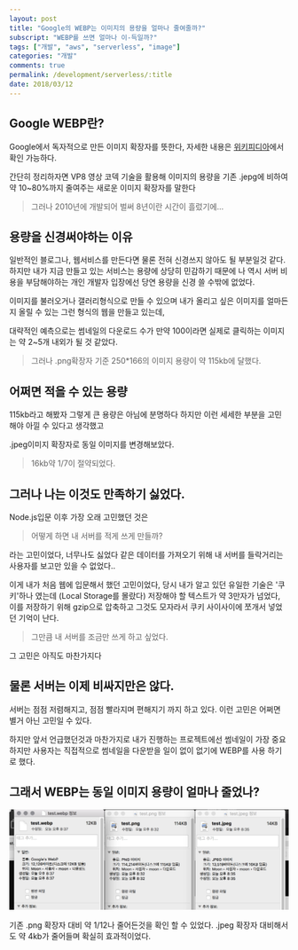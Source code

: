 ```yaml
---
layout: post
title: "Google의 WEBP는 이미지의 용량을 얼마나 줄여줄까?"
subscript: "WEBP를 쓰면 얼마나 이-득일까?"
tags: ["개발", "aws", "serverless", "image"]
categories: "개발"
comments: true
permalink: /development/serverless/:title
date: 2018/03/12
---
```


## Google WEBP란?

Google에서 독자적으로 만든 이미지 확장자를 뜻한다, 자세한 내용은 [위키피디아](https://ko.wikipedia.org/wiki/WebP)에서 확인 가능하다.

간단히 정리하자면 VP8 영상 코덱 기술을 활용해 이미지의 용량을 기존 .jepg에 비하여 약 10~80%까지 줄여주는 새로운 이미지 확장자를 말한다

> 그러나 2010년에 개발되어 벌써 8년이란 시간이 흘렀기에...

## 용량을 신경써야하는 이유

일반적인 블로그나, 웹서비스를 만든다면 물론 전혀 신경쓰지 않아도 될 부분일것 같다. 하지만 내가 지금 만들고 있는 서비스는 용량에 상당히 민감하기 때문에 나 역시 서버 비용을 부담해야하는 개인 개발자 입장에선 당연 용량을 신경 쓸 수밖에 없었다.

이미지를 불러오거나 갤러리형식으로 만들 수 있으며 내가 올리고 싶은 이미지를 얼마든지 올릴 수 있는 그런 형식의 웹을 만들고 있는데,

대략적인 예측으로는 썸네일의 다운로드 수가 만약 100이라면 실제로 클릭하는 이미지는 약 2~5개 내외가 될 것 같았다.

> 그러나 .png확장자 기준 250\*166의 이미지 용량이 약 115kb에 달했다.

## 어쩌면 적을 수 있는 용량

115kb라고 해봤자 그렇게 큰 용량은 아님에 분명하다 하지만 이런 세세한 부분을 고민해야 아낄 수 있다고 생각했고

.jpeg이미지 확장자로 동일 이미지를 변경해보았다.

> 16kb약 1/7이 절약되었다.

## 그러나 나는 이것도 만족하기 싫었다.

Node.js입문 이후 가장 오래 고민했던 것은

> 어떻게 하면 내 서버를 적게 쓰게 만들까?

라는 고민이었다, 너무나도 싫었다 같은 데이터를 가져오기 위해 내 서버를 들락거리는 사용자를 보고만 있을 수 없었다..

이게 내가 처음 웹에 입문해서 했던 고민이었다, 당시 내가 알고 있던 유일한 기술은 '쿠키'하나 였는데 (Local Storage를 몰랐다) 저장해야 할 텍스트가 약 3만자가 넘었다, 이를 저장하기 위해 gzip으로 압축하고 그것도 모자라서 쿠키 사이사이에 쪼개서 넣었던 기억이 난다.

> 그만큼 내 서버를 조금만 쓰게 하고 싶었다.

그 고민은 아직도 마찬가지다

## 물론 서버는 이제 비싸지만은 않다.

서버는 점점 저렴해지고, 점점 빨라지며 편해지기 까지 하고 있다. 이런 고민은 어쩌면 별거 아닌 고민일 수 있다.

하지만 앞서 언급했던것과 마찬가지로 내가 진행하는 프로젝트에선 썸네일이 가장 중요하지만 사용자는 직접적으로 썸네일을 다운받을 일이 없이 없기에 WEBP를 사용 하기로 했다.

## 그래서 WEBP는 동일 이미지 용량이 얼마나 줄었나?

![비교 이미지](/assets/img/postsImg/webp-how-many-less/one.png)

기존 .png 확장자 대비 약 1/12나 줄어든것을 확인 할 수 있었다. .jpeg 확장자 대비해서도 약 4kb가 줄어들며 확실히 효과적이었다.

